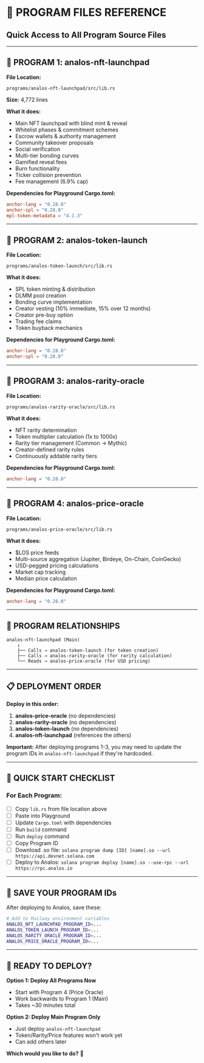 # 📁 **PROGRAM FILES REFERENCE**

## **Quick Access to All Program Source Files**

---

## 🎯 **PROGRAM 1: analos-nft-launchpad**

**File Location:**
```
programs/analos-nft-launchpad/src/lib.rs
```

**Size:** 4,772 lines

**What it does:**
- Main NFT launchpad with blind mint & reveal
- Whitelist phases & commitment schemes
- Escrow wallets & authority management
- Community takeover proposals
- Social verification
- Multi-tier bonding curves
- Gamified reveal fees
- Burn functionality
- Ticker collision prevention
- Fee management (6.9% cap)

**Dependencies for Playground Cargo.toml:**
```toml
anchor-lang = "0.28.0"
anchor-spl = "0.28.0"
mpl-token-metadata = "4.1.3"
```

---

## 🎯 **PROGRAM 2: analos-token-launch**

**File Location:**
```
programs/analos-token-launch/src/lib.rs
```

**What it does:**
- SPL token minting & distribution
- DLMM pool creation
- Bonding curve implementation
- Creator vesting (10% immediate, 15% over 12 months)
- Creator pre-buy option
- Trading fee claims
- Token buyback mechanics

**Dependencies for Playground Cargo.toml:**
```toml
anchor-lang = "0.28.0"
anchor-spl = "0.28.0"
```

---

## 🎯 **PROGRAM 3: analos-rarity-oracle**

**File Location:**
```
programs/analos-rarity-oracle/src/lib.rs
```

**What it does:**
- NFT rarity determination
- Token multiplier calculation (1x to 1000x)
- Rarity tier management (Common → Mythic)
- Creator-defined rarity rules
- Continuously addable rarity tiers

**Dependencies for Playground Cargo.toml:**
```toml
anchor-lang = "0.28.0"
```

---

## 🎯 **PROGRAM 4: analos-price-oracle**

**File Location:**
```
programs/analos-price-oracle/src/lib.rs
```

**What it does:**
- $LOS price feeds
- Multi-source aggregation (Jupiter, Birdeye, On-Chain, CoinGecko)
- USD-pegged pricing calculations
- Market cap tracking
- Median price calculation

**Dependencies for Playground Cargo.toml:**
```toml
anchor-lang = "0.28.0"
```

---

## 🔗 **PROGRAM RELATIONSHIPS**

```
analos-nft-launchpad (Main)
    ↓
    ├── Calls → analos-token-launch (for token creation)
    ├── Calls → analos-rarity-oracle (for rarity calculation)
    └── Reads → analos-price-oracle (for USD pricing)
```

---

## 📋 **DEPLOYMENT ORDER**

**Deploy in this order:**

1. **analos-price-oracle** (no dependencies)
2. **analos-rarity-oracle** (no dependencies)
3. **analos-token-launch** (no dependencies)
4. **analos-nft-launchpad** (references the others)

**Important:** After deploying programs 1-3, you may need to update the program IDs in `analos-nft-launchpad` if they're hardcoded.

---

## 🚀 **QUICK START CHECKLIST**

### **For Each Program:**
- [ ] Copy `lib.rs` from file location above
- [ ] Paste into Playground
- [ ] Update `Cargo.toml` with dependencies
- [ ] Run `build` command
- [ ] Run `deploy` command
- [ ] Copy Program ID
- [ ] Download .so file: `solana program dump [ID] [name].so --url https://api.devnet.solana.com`
- [ ] Deploy to Analos: `solana program deploy [name].so --use-rpc --url https://rpc.analos.io`

---

## 💾 **SAVE YOUR PROGRAM IDs**

After deploying to Analos, save these:

```bash
# Add to Railway environment variables
ANALOS_NFT_LAUNCHPAD_PROGRAM_ID=...
ANALOS_TOKEN_LAUNCH_PROGRAM_ID=...
ANALOS_RARITY_ORACLE_PROGRAM_ID=...
ANALOS_PRICE_ORACLE_PROGRAM_ID=...
```

---

## 🎯 **READY TO DEPLOY?**

**Option 1: Deploy All Programs Now**
- Start with Program 4 (Price Oracle)
- Work backwards to Program 1 (Main)
- Takes ~30 minutes total

**Option 2: Deploy Main Program Only**
- Just deploy `analos-nft-launchpad`
- Token/Rarity/Price features won't work yet
- Can add others later

**Which would you like to do?** 🚀
